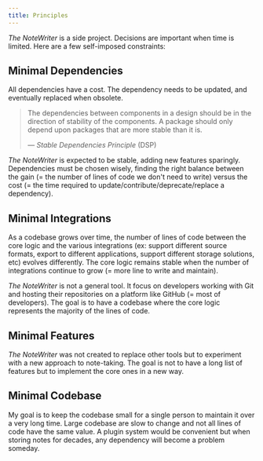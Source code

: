 ```yaml
---
title: Principles
---
```


_The NoteWriter_ is a side project. Decisions are important when time is limited. Here are a few self-imposed constraints:

## Minimal Dependencies

All dependencies have a cost. The dependency needs to be updated, and eventually replaced when obsolete.

> The dependencies between components in a design should be in the direction of stability of the components. A package should only depend upon packages that are more stable than it is.
>
> — _Stable Dependencies Principle_ (DSP)

_The NoteWriter_ is expected to be stable, adding new features sparingly. Dependencies must be chosen wisely, finding the right balance between the gain (= the number of lines of code we don't need to write) versus the cost (= the time required to update/contribute/deprecate/replace a dependency).

## Minimal Integrations

As a codebase grows over time, the number of lines of code between the core logic and the various integrations (ex: support different source formats, export to different applications, support different storage solutions, etc) evolves differently. The core logic remains stable when the number of integrations continue to grow (= more line to write and maintain).

_The NoteWriter_ is not a general tool. It focus on developers working with Git and hosting their repositories on a platform like GitHub (= most of developers). The goal is to have a codebase where the core logic represents the majority of the lines of code.

## Minimal Features

_The NoteWriter_ was not created to replace other tools but to experiment with a new approach to note-taking. The goal is not to have a long list of features but to implement the core ones in a new way.

## Minimal Codebase

My goal is to keep the codebase small for a single person to maintain it over a very long time. Large codebase are slow to change and not all lines of code have the same value. A plugin system would be convenient but when storing notes for decades, any dependency will become a problem someday.
